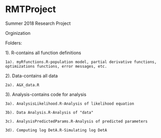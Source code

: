 # RMTProject

Summer 2018 Research Project

Orginization

Folders:

1). R-contains all function definitions

    1a). myRfunctions.R-population model, partial derivative functions, optimizations functions, error messages, etc.
  
2). Data-contains all data

    2a). A&X_data.R
  
3). Analysis-contains code for analysis 

    3a). AnalysisLikelihood.R-Analysis of likelihood equation
  
    3b). Data Analysis.R-Analysis of "data"
  
    3c). AnalysisPredictedParams.R-Analysis of predicted parameters
  
    3d). Computing log DetA.R-Simulating log DetA
  

